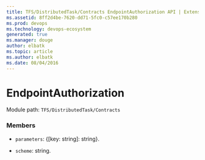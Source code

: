 ```yaml
---
title: TFS/DistributedTask/Contracts EndpointAuthorization API | Extensions for Visual Studio Team Services
ms.assetid: 8ff2d4be-7620-dd71-5fc0-c57ee170b280
ms.prod: devops
ms.technology: devops-ecosystem
generated: true
ms.manager: douge
author: elbatk
ms.topic: article
ms.author: elbatk
ms.date: 08/04/2016
---
```


# EndpointAuthorization

Module path: `TFS/DistributedTask/Contracts`


### Members

* `parameters`: {[key: string]: string}. 

* `scheme`: string. 

